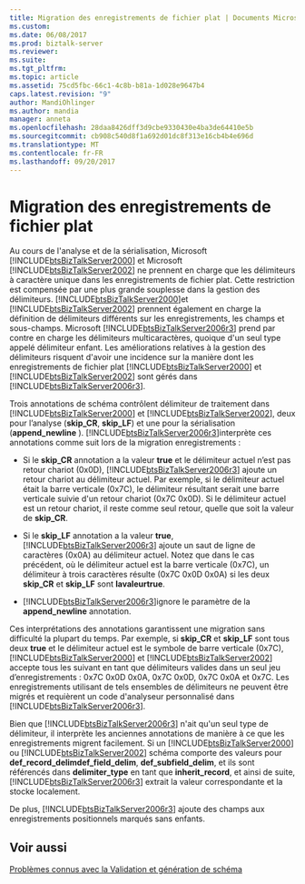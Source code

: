```yaml
---
title: Migration des enregistrements de fichier plat | Documents Microsoft
ms.custom: 
ms.date: 06/08/2017
ms.prod: biztalk-server
ms.reviewer: 
ms.suite: 
ms.tgt_pltfrm: 
ms.topic: article
ms.assetid: 75cd5fbc-66c1-4c8b-b81a-1d028e9647b4
caps.latest.revision: "9"
author: MandiOhlinger
ms.author: mandia
manager: anneta
ms.openlocfilehash: 28daa8426dff3d9cbe9330430e4ba3de64410e5b
ms.sourcegitcommit: cb908c540d8f1a692d01dc8f313e16cb4b4e696d
ms.translationtype: MT
ms.contentlocale: fr-FR
ms.lasthandoff: 09/20/2017
---
```

# <a name="migrating-flat-file-records"></a>Migration des enregistrements de fichier plat
Au cours de l'analyse et de la sérialisation, Microsoft [!INCLUDE[btsBizTalkServer2000](../includes/btsbiztalkserver2000-md.md)] et Microsoft [!INCLUDE[btsBizTalkServer2002](../includes/btsbiztalkserver2002-md.md)] ne prennent en charge que les délimiteurs à caractère unique dans les enregistrements de fichier plat. Cette restriction est compensée par une plus grande souplesse dans la gestion des délimiteurs. [!INCLUDE[btsBizTalkServer2000](../includes/btsbiztalkserver2000-md.md)]et [!INCLUDE[btsBizTalkServer2002](../includes/btsbiztalkserver2002-md.md)] prennent également en charge la définition de délimiteurs différents sur les enregistrements, les champs et sous-champs. Microsoft [!INCLUDE[btsBizTalkServer2006r3](../includes/btsbiztalkserver2006r3-md.md)] prend par contre en charge les délimiteurs multicaractères, quoique d'un seul type appelé délimiteur enfant. Les améliorations relatives à la gestion des délimiteurs risquent d'avoir une incidence sur la manière dont les enregistrements de fichier plat [!INCLUDE[btsBizTalkServer2000](../includes/btsbiztalkserver2000-md.md)] et [!INCLUDE[btsBizTalkServer2002](../includes/btsbiztalkserver2002-md.md)] sont gérés dans [!INCLUDE[btsBizTalkServer2006r3](../includes/btsbiztalkserver2006r3-md.md)].  
  
 Trois annotations de schéma contrôlent délimiteur de traitement dans [!INCLUDE[btsBizTalkServer2000](../includes/btsbiztalkserver2000-md.md)] et [!INCLUDE[btsBizTalkServer2002](../includes/btsbiztalkserver2002-md.md)], deux pour l’analyse (**skip_CR**, **skip_LF**) et une pour la sérialisation (**append_newline** ). [!INCLUDE[btsBizTalkServer2006r3](../includes/btsbiztalkserver2006r3-md.md)]interprète ces annotations comme suit lors de la migration enregistrements :  
  
-   Si le **skip_CR** annotation a la valeur **true** et le délimiteur actuel n’est pas retour chariot (0x0D), [!INCLUDE[btsBizTalkServer2006r3](../includes/btsbiztalkserver2006r3-md.md)] ajoute un retour chariot au délimiteur actuel. Par exemple, si le délimiteur actuel était la barre verticale (0x7C), le délimiteur résultant serait une barre verticale suivie d'un retour chariot (0x7C 0x0D). Si le délimiteur actuel est un retour chariot, il reste comme seul retour, quelle que soit la valeur de **skip_CR**.  
  
-   Si le **skip_LF** annotation a la valeur **true**, [!INCLUDE[btsBizTalkServer2006r3](../includes/btsbiztalkserver2006r3-md.md)] ajoute un saut de ligne de caractères (0x0A) au délimiteur actuel. Notez que dans le cas précédent, où le délimiteur actuel est la barre verticale (0x7C), un délimiteur à trois caractères résulte (0x7C 0x0D 0x0A) si les deux **skip_CR** et **skip_LF** sont **lavaleurtrue**.  
  
-   [!INCLUDE[btsBizTalkServer2006r3](../includes/btsbiztalkserver2006r3-md.md)]ignore le paramètre de la **append_newline** annotation.  
  
 Ces interprétations des annotations garantissent une migration sans difficulté la plupart du temps. Par exemple, si **skip_CR** et **skip_LF** sont tous deux **true** et le délimiteur actuel est le symbole de barre verticale (0x7C), [!INCLUDE[btsBizTalkServer2000](../includes/btsbiztalkserver2000-md.md)] et [!INCLUDE[btsBizTalkServer2002](../includes/btsbiztalkserver2002-md.md)] accepte tous les suivant en tant que délimiteurs valides dans un seul jeu d’enregistrements : 0x7C 0x0D 0x0A, 0x7C 0x0D, 0x7C 0x0A et 0x7C. Les enregistrements utilisant de tels ensembles de délimiteurs ne peuvent être migrés et requièrent un code d'analyseur personnalisé dans [!INCLUDE[btsBizTalkServer2006r3](../includes/btsbiztalkserver2006r3-md.md)].  
  
 Bien que [!INCLUDE[btsBizTalkServer2006r3](../includes/btsbiztalkserver2006r3-md.md)] n'ait qu'un seul type de délimiteur, il interprète les anciennes annotations de manière à ce que les enregistrements migrent facilement. Si un [!INCLUDE[btsBizTalkServer2000](../includes/btsbiztalkserver2000-md.md)] ou [!INCLUDE[btsBizTalkServer2002](../includes/btsbiztalkserver2002-md.md)] schéma comporte des valeurs pour **def_record_delimdef_field_delim**, **def_subfield_delim**, et ils sont référencés dans **delimiter_type** en tant que **inherit_record**, et ainsi de suite, [!INCLUDE[btsBizTalkServer2006r3](../includes/btsbiztalkserver2006r3-md.md)] extrait la valeur correspondante et la stocke localement.  
  
 De plus, [!INCLUDE[btsBizTalkServer2006r3](../includes/btsbiztalkserver2006r3-md.md)] ajoute des champs aux enregistrements positionnels marqués sans enfants.  
  
## <a name="see-also"></a>Voir aussi  
 [Problèmes connus avec la Validation et génération de schéma](../core/known-issues-with-schema-generation-and-validation.md)